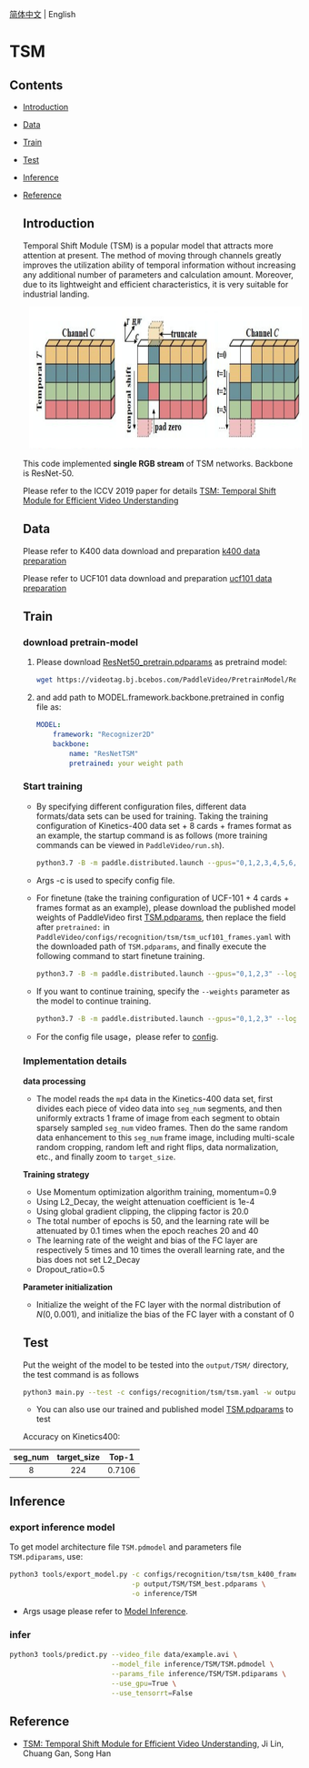 [简体中文](../../../zh-CN/model_zoo/recognition/tsm.md) | English

# TSM

## Contents

- [Introduction](#Introduction)
- [Data](#Data)
- [Train](#Train)
- [Test](#Test)
- [Inference](#Inference)
- [Reference](#Reference)


  ## Introduction

  Temporal Shift Module (TSM) is a popular model that attracts more attention at present.
  The method of moving through channels greatly improves the utilization ability of temporal information without increasing any additional number of parameters and calculation amount.
  Moreover, due to its lightweight and efficient characteristics, it is very suitable for industrial landing.

  <div align="center">
  <img src="../../../images/tsm_architecture.png" height=250 width=700 hspace='10'/> <br />
  </div>


  This code implemented **single RGB stream** of TSM networks. Backbone is ResNet-50.

  Please refer to the ICCV 2019 paper for details [TSM: Temporal Shift Module for Efficient Video Understanding](https://arxiv.org/pdf/1811.08383.pdf)

  ## Data

  Please refer to K400 data download and preparation [k400 data preparation](../../dataset/K400.md)

  Please refer to UCF101 data download and preparation [ucf101 data preparation](../../dataset/ucf101.md)


  ## Train

  ### download pretrain-model

  1. Please download [ResNet50_pretrain.pdparams](https://videotag.bj.bcebos.com/PaddleVideo/PretrainModel/ResNet50_pretrain.pdparams) as pretraind model:

     ```bash
     wget https://videotag.bj.bcebos.com/PaddleVideo/PretrainModel/ResNet50_pretrain.pdparams
     ```

  2. and add path to MODEL.framework.backbone.pretrained in config file as:

     ```yaml
     MODEL:
         framework: "Recognizer2D"
         backbone:
             name: "ResNetTSM"
             pretrained: your weight path
     ```

  ### Start training

  - By specifying different configuration files, different data formats/data sets can be used for training. Taking the training configuration of Kinetics-400 data set + 8 cards + frames format as an example, the startup command is as follows (more training commands can be viewed in `PaddleVideo/run.sh`).

    ```bash
    python3.7 -B -m paddle.distributed.launch --gpus="0,1,2,3,4,5,6,7,8" --log_dir=log_tsm main.py  --validate -c configs/recognition/tsm/tsm_k400_frames.yaml
    ```

  - Args -c is used to specify config file.

  - For finetune (take the training configuration of UCF-101 + 4 cards + frames format as an example), please download the published model weights of PaddleVideo first [TSM.pdparams](https://videotag.bj.bcebos.com/PaddleVideo/TSM/TSM.pdparams), then replace the field after `pretrained:` in `PaddleVideo/configs/recognition/tsm/tsm_ucf101_frames.yaml` with the downloaded path of `TSM.pdparams`, and finally execute the following command to start finetune training.

    ```bash
    python3.7 -B -m paddle.distributed.launch --gpus="0,1,2,3" --log_dir=log_tsm main.py  --validate -c configs/recognition/tsm/tsm_ucf101_frames.yaml
    ```

  - If you want to continue training, specify the `--weights` parameter as the model to continue training.

    ```bash
    python3.7 -B -m paddle.distributed.launch --gpus="0,1,2,3" --log_dir=log_tsm main.py  --validate -c configs/recognition/tsm/tsm_ucf101_frames.yaml --weights resume_model.pdparams
    ```

  - For the config file usage，please refer to [config](../../tutorials/config.md).

  ### Implementation details

  **data processing**

  - The model reads the `mp4` data in the Kinetics-400 data set, first divides each piece of video data into `seg_num` segments, and then uniformly extracts 1 frame of image from each segment to obtain sparsely sampled `seg_num` video frames. Then do the same random data enhancement to this `seg_num` frame image, including multi-scale random cropping, random left and right flips, data normalization, etc., and finally zoom to `target_size`.

  **Training strategy**

  *  Use Momentum optimization algorithm training, momentum=0.9
  *  Using L2_Decay, the weight attenuation coefficient is 1e-4
  *  Using global gradient clipping, the clipping factor is 20.0
  *  The total number of epochs is 50, and the learning rate will be attenuated by 0.1 times when the epoch reaches 20 and 40
  *  The learning rate of the weight and bias of the FC layer are respectively 5 times and 10 times the overall learning rate, and the bias does not set L2_Decay
  *  Dropout_ratio=0.5

  **Parameter initialization**

  - Initialize the weight of the FC layer with the normal distribution of $N(0,0.001)$, and initialize the bias of the FC layer with a constant of 0

  ## Test

  Put the weight of the model to be tested into the `output/TSM/` directory, the test command is as follows

  ```bash
  python3 main.py --test -c configs/recognition/tsm/tsm.yaml -w output/TSM/TSM_best.pdparams
  ```

  - You can also use our trained and published model [TSM.pdparams](https://videotag.bj.bcebos.com/PaddleVideo/TSM/TSM.pdparams) to test


  Accuracy on Kinetics400:

| seg\_num | target\_size | Top-1  |
| :------: | :----------: | :----: |
|    8     |     224      | 0.7106 |

  ## Inference

  ### export inference model

   To get model architecture file `TSM.pdmodel` and parameters file `TSM.pdiparams`, use:

  ```bash
  python3 tools/export_model.py -c configs/recognition/tsm/tsm_k400_frames.yaml \
                                -p output/TSM/TSM_best.pdparams \
                                -o inference/TSM
  ```

  - Args usage please refer to [Model Inference](https://github.com/PaddlePaddle/PaddleVideo/blob/release/2.0/docs/zh-CN/start.md#2-%E6%A8%A1%E5%9E%8B%E6%8E%A8%E7%90%86).

  ### infer

  ```bash
  python3 tools/predict.py --video_file data/example.avi \
                           --model_file inference/TSM/TSM.pdmodel \
                           --params_file inference/TSM/TSM.pdiparams \
                           --use_gpu=True \
                           --use_tensorrt=False
  ```

  ## Reference

  - [TSM: Temporal Shift Module for Efficient Video Understanding](https://arxiv.org/pdf/1811.08383.pdf), Ji Lin, Chuang Gan, Song Han
